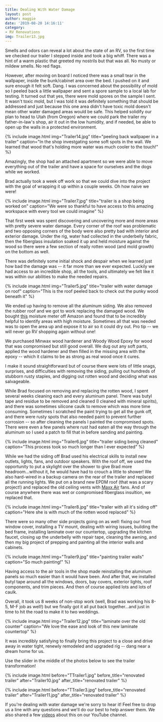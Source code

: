 ```yaml
---
title: Dealing With Water Damage
layout: post
author: maggie
date: '2019-08-20 14:16:11'
category:
- RV Renovations
img: Trailer13.jpg
---
```


Smells and odors can reveal a lot about the state of an RV, so the first time we checked our trailer I stepped inside and took a big whiff. There was a hint of a warm plastic that greeted my nostrils but that was all. No musty or mildew smells. No red flags. 

However, after moving on board I noticed there was a small tear in the wallpaper, inside the bunk/cabinet area over the bed. I pushed on it and sure enough it felt soft. Dang. I was concerned about the possibility of mold so I peeled back a little wallpaper and sent a spore sample to a local lab for testing. It turned out that yes, there were mold spores on the sample I sent. It wasn't toxic mold, but I was told it was definitely something that should be addressed and just because this one area didn't have toxic mold doesn't mean other water damaged areas would be safe. This helped solidify our plan to head to Utah (from Oregon) where we could park the trailer my father-in-law's shop, air it out in the low humidity, and if needed, be able to open up the walls in a protected environment.

{% include image.html img="Trailer14.jpg" title="peeling back wallpaper in a trailer" caption="In the shop investgating some soft spots in the wall. We learned that wood that's holding more water was much cooler to the touch!" %}


Amazingly, the shop had an attached apartment so we were able to move everything out of the trailer and have a space for ourselves and the dogs while we worked.

Brad actually took a week off work so that we could dive into the project with the goal of wrapping it up within a couple weeks. Oh how naive we were!

{% include image.html img="Trailer7.jpg" title="trailer is a shop being worked on" caption="We were so thankful to have access to this amazing workspace with every tool we could imagine" %}

That first week was spent discovering and uncovering more and more areas with pretty severe water damage. Every corner of the roof was problematic and two opposing corners of the body were also pretty bad with interior and exterior damage. Under the rig, water had collected in the underbelly fabric, then the fiberglass insulation soaked it up and held moisture against the wood so there were a few section of really rotten wood (and mold growth) on the bottom as well.

There was definitely some initial shock and despair when we learned just how bad the damage was -- it far more than we ever expected. Luckily we had access to an incredible shop, all the tools, and ultimately we felt like it was within our abilities to make the needed repairs.

{% include image.html img="Trailer5.jpg" title="trailer with water damage on roof" caption="This is the roof peeled back to check out the punky wood beneath it" %}

We ended up having to remove all the aluminum siding. We also removed the rubber roof and we got to work replacing the damaged wood. We bought [this]( https://amzn.to/2KfX2po) moisture meter off Amazon and found that to be incredibly helpful to identify areas with high moisture. Sometimes all that was needed was to open the area up and expose it to air so it could dry out. Pro tip -- we will never go RV shopping again without one!

We purchased Minwax wood hardener and Woody Wood Epoxy for wood that was compromised but still good overall. We dug out any soft parts, applied the wood hardener and then filled in the missing area with the epoxy -- which it claims to be as strong as real wood once it cures.

I make it sound straightforward but of course there were lots of little snags, surprises, and difficulties with removing the siding, pulling out hundreds of stubborn rusty staples, and digging out rotten wood and deciding what was salvageable.

While Brad focused on removing and replacing the rotten wood, I spent several weeks cleaning each and every aluminum panel. There was butyl tape and residue to be removed and cleaned (I cleaned with mineral spirits), and there was sometimes silicone caulk to remove which was more time consuming. Sometimes I scratched the paint trying to get all the gunk off, and there were rusty spots that also needed paint to prevent further corrosion -- so after cleaning the panels I painted the compromised spots. There were even a few panels where rust had eaten all the way through the aluminum so I used a patch to fill that in before sanding and painting.

{% include image.html img="Trailer6.jpg" title="trailer siding being cleaned" caption="This process took so much longer than I ever expected" %}

While we had the siding off Brad used his electrical skills to install new outlets, lights, fans, and outdoor speakers. With the roof off, we used the opportunity to put a skylight over the shower to give Brad more headroom...without it, he would have had to crouch a little to shower! We also hard-wired in a backup camera on the rear of the trailer and replaced all the running lights. We put on a brand new EPDM roof (that was a scary project!) and replaced the old ceiling vents with [Maxx Air](https://amzn.to/31jctD1) fans. And of course anywhere there was wet or compromised fiberglass insultion, we replaced that.

{% include image.html img="Trailer8.jpg" title="trailer with all it's siding off" caption="Here she is with much of the rotten wood replaced" %}

There were so many other side projects going on as well: fixing our front window cover, installing a TV mount, dealing with wiring issues, building the bed frame, installing laminate over our countertop, upgrading the kitchen faucet, closing up the underbelly with repair tape, cleaning the awning, and then my big project of prepping and painting all the interior walls and cabinets.

{% include image.html img="Trailer9.jpg" title="painting trailer walls" caption="So much painting!" %}

Having access to the air tools in the shop made reinstalling the aluminum panels so much easier than it would have been. And after that, we installed butyl tape around all the windows, doors, bay covers, exterior lights, roof components, and trim pieces. And then of course applied lots and lots of caulk.

Overall, it took us 8 weeks of non-stop work (well, Brad was working his 8-5, M-F job as well!) but we finally got it all put back together...and just in time to hit the road to make it to two weddings.

{% include image.html img="Trailer12.jpg" title="laminate over the old counter" caption="We love the ease and look of this new laminate countertop" %}

It was incredibly satisfying to finally bring this project to a close and drive away in water tight, renewly remodeled and upgraded rig -- dang near a dream home for us.

Use the slider in the middle of the photos below to see the trailer transformation!


{% include image.html before="TTrailer1.jpg" before_title="renovated trailer" after="Trailer10.jpg" after_title="renovated trailer" %}


{% include image.html before="TTrailer3.jpg" before_title="renovated trailer" after="Trailer11.jpg" after_title="renovated trailer" %}

If you're dealing with water damage we're sorry to hear it! Feel free to drop us a line with any questions and we'll do our best to help answer them. We also shared a few [videos](https://youtu.be/9qN8X-BiRkg) about this on our YouTube channel.